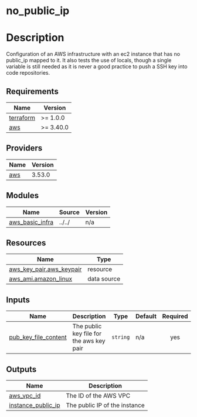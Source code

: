 # no_public_ip

# Description

Configuration of an AWS infrastructure with an ec2 instance that has no public_ip mapped to it.
It also tests the use of locals, though a single variable is still needed as it is never a good practice to push a SSH key into code repositories.

## Requirements

| Name | Version |
|------|---------|
| <a name="requirement_terraform"></a> [terraform](#requirement\_terraform) | >= 1.0.0 |
| <a name="requirement_aws"></a> [aws](#requirement\_aws) | >= 3.40.0 |

## Providers

| Name | Version |
|------|---------|
| <a name="provider_aws"></a> [aws](#provider\_aws) | 3.53.0 |

## Modules

| Name | Source | Version |
|------|--------|---------|
| <a name="module_aws_basic_infra"></a> [aws\_basic\_infra](#module\_aws\_basic\_infra) | ../../ | n/a |

## Resources

| Name | Type |
|------|------|
| [aws_key_pair.aws_keypair](https://registry.terraform.io/providers/hashicorp/aws/latest/docs/resources/key_pair) | resource |
| [aws_ami.amazon_linux](https://registry.terraform.io/providers/hashicorp/aws/latest/docs/data-sources/ami) | data source |

## Inputs

| Name | Description | Type | Default | Required |
|------|-------------|------|---------|:--------:|
| <a name="input_pub_key_file_content"></a> [pub\_key\_file\_content](#input\_pub\_key\_file\_content) | The public key file for the aws key pair | `string` | n/a | yes |

## Outputs

| Name | Description |
|------|-------------|
| <a name="output_aws_vpc_id"></a> [aws\_vpc\_id](#output\_aws\_vpc\_id) | The ID of the AWS VPC |
| <a name="output_instance_public_ip"></a> [instance\_public\_ip](#output\_instance\_public\_ip) | The public IP of the instance |
